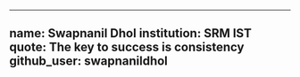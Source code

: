 ---
 name: Swapnanil Dhol
 institution: SRM IST
 quote: The key to success is consistency
 github_user: swapnanildhol
 ---
